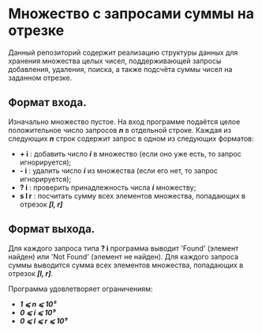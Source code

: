 # Множество с запросами суммы на отрезке

Данный репозиторий содержит реализацию структуры данных для хранения множества целых чисел, поддерживающей запросы добавления, удаления, поиска, а также подсчёта суммы чисел на заданном отрезке.

## Формат входа.
Изначально множество пустое. На вход программе подаётся целое положительное число запросов ***n*** в отдельной строке. Каждая из следующих ***n*** строк содержит запрос в одном из следующих форматов:
- **+ i** : добавить число ***i***  в множество (если оно уже есть, то запрос игнорируется);
- **- i** : удалить число ***i***  из множества (если его нет, то запрос игнорируется);
- **? i** : проверить принадлежность числа ***i***  множеству;
- **s l r** : посчитать сумму всех элементов множества, попадающих в отрезок ***[l, r]***

## Формат выхода.
Для каждого запроса типа **? i** программа выводит 'Found' (элемент найден) или 'Not Found' (элемент не найден). Для каждого запроса суммы выводится сумма всех элементов множества, попадающих в отрезок ***[l, r]***.

Программа удовлетворяет ограничениям:
- ***1 ⩽ n ⩽ 10⁵***
- ***0 ⩽ i ⩽ 10⁹***
- ***0 ⩽ l ⩽ r ⩽ 10⁹***
